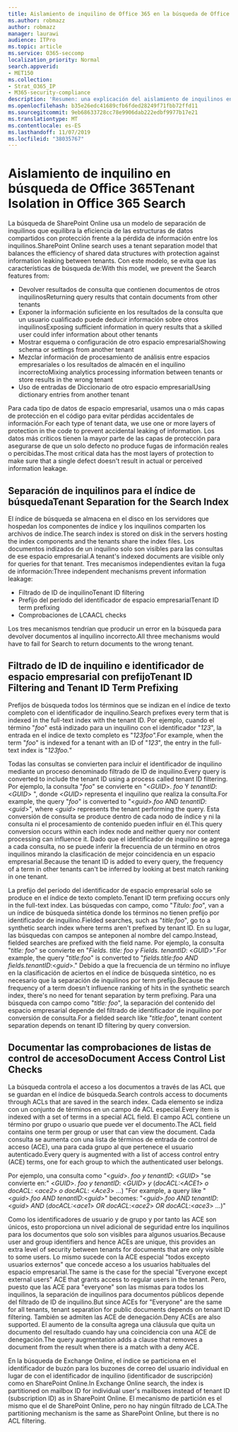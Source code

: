```yaml
---
title: Aislamiento de inquilino de Office 365 en la búsqueda de Office 365
ms.author: robmazz
author: robmazz
manager: laurawi
audience: ITPro
ms.topic: article
ms.service: O365-seccomp
localization_priority: Normal
search.appverid:
- MET150
ms.collection:
- Strat_O365_IP
- M365-security-compliance
description: 'Resumen: una explicación del aislamiento de inquilinos en Office 365 Search.'
ms.openlocfilehash: b35e26edc41689cfb6fded28249f71fbb72ffd11
ms.sourcegitcommit: 9eb68633728cc78e9906dab222edbf9977b17e21
ms.translationtype: MT
ms.contentlocale: es-ES
ms.lasthandoff: 11/07/2019
ms.locfileid: "38035767"
---
```

# <a name="tenant-isolation-in-office-365-search"></a><span data-ttu-id="d5db6-103">Aislamiento de inquilino en búsqueda de Office 365</span><span class="sxs-lookup"><span data-stu-id="d5db6-103">Tenant Isolation in Office 365 Search</span></span>

<span data-ttu-id="d5db6-104">La búsqueda de SharePoint Online usa un modelo de separación de inquilinos que equilibra la eficiencia de las estructuras de datos compartidos con protección frente a la pérdida de información entre los inquilinos.</span><span class="sxs-lookup"><span data-stu-id="d5db6-104">SharePoint Online search uses a tenant separation model that balances the efficiency of shared data structures with protection against information leaking between tenants.</span></span> <span data-ttu-id="d5db6-105">Con este modelo, se evita que las características de búsqueda de:</span><span class="sxs-lookup"><span data-stu-id="d5db6-105">With this model, we prevent the Search features from:</span></span>

- <span data-ttu-id="d5db6-106">Devolver resultados de consulta que contienen documentos de otros inquilinos</span><span class="sxs-lookup"><span data-stu-id="d5db6-106">Returning query results that contain documents from other tenants</span></span>
- <span data-ttu-id="d5db6-107">Exponer la información suficiente en los resultados de la consulta que un usuario cualificado puede deducir información sobre otros inquilinos</span><span class="sxs-lookup"><span data-stu-id="d5db6-107">Exposing sufficient information in query results that a skilled user could infer information about other tenants</span></span>
- <span data-ttu-id="d5db6-108">Mostrar esquema o configuración de otro espacio empresarial</span><span class="sxs-lookup"><span data-stu-id="d5db6-108">Showing schema or settings from another tenant</span></span>
- <span data-ttu-id="d5db6-109">Mezclar información de procesamiento de análisis entre espacios empresariales o los resultados de almacén en el inquilino incorrecto</span><span class="sxs-lookup"><span data-stu-id="d5db6-109">Mixing analytics processing information between tenants or store results in the wrong tenant</span></span>
- <span data-ttu-id="d5db6-110">Uso de entradas de Diccionario de otro espacio empresarial</span><span class="sxs-lookup"><span data-stu-id="d5db6-110">Using dictionary entries from another tenant</span></span>

<span data-ttu-id="d5db6-111">Para cada tipo de datos de espacio empresarial, usamos una o más capas de protección en el código para evitar pérdidas accidentales de información.</span><span class="sxs-lookup"><span data-stu-id="d5db6-111">For each type of tenant data, we use one or more layers of protection in the code to prevent accidental leaking of information.</span></span> <span data-ttu-id="d5db6-112">Los datos más críticos tienen la mayor parte de las capas de protección para asegurarse de que un solo defecto no produce fugas de información reales o percibidas.</span><span class="sxs-lookup"><span data-stu-id="d5db6-112">The most critical data has the most layers of protection to make sure that a single defect doesn't result in actual or perceived information leakage.</span></span>

## <a name="tenant-separation-for-the-search-index"></a><span data-ttu-id="d5db6-113">Separación de inquilinos para el índice de búsqueda</span><span class="sxs-lookup"><span data-stu-id="d5db6-113">Tenant Separation for the Search Index</span></span>

<span data-ttu-id="d5db6-114">El índice de búsqueda se almacena en el disco en los servidores que hospedan los componentes de índice y los inquilinos comparten los archivos de índice.</span><span class="sxs-lookup"><span data-stu-id="d5db6-114">The search index is stored on disk in the servers hosting the index components and the tenants share the index files.</span></span> <span data-ttu-id="d5db6-115">Los documentos indizados de un inquilino solo son visibles para las consultas de ese espacio empresarial.</span><span class="sxs-lookup"><span data-stu-id="d5db6-115">A tenant's indexed documents are visible only for queries for that tenant.</span></span> <span data-ttu-id="d5db6-116">Tres mecanismos independientes evitan la fuga de información:</span><span class="sxs-lookup"><span data-stu-id="d5db6-116">Three independent mechanisms prevent information leakage:</span></span>

- <span data-ttu-id="d5db6-117">Filtrado de ID de inquilino</span><span class="sxs-lookup"><span data-stu-id="d5db6-117">Tenant ID filtering</span></span>
- <span data-ttu-id="d5db6-118">Prefijo del período del identificador de espacio empresarial</span><span class="sxs-lookup"><span data-stu-id="d5db6-118">Tenant ID term prefixing</span></span>
- <span data-ttu-id="d5db6-119">Comprobaciones de LCA</span><span class="sxs-lookup"><span data-stu-id="d5db6-119">ACL checks</span></span>

<span data-ttu-id="d5db6-120">Los tres mecanismos tendrían que producir un error en la búsqueda para devolver documentos al inquilino incorrecto.</span><span class="sxs-lookup"><span data-stu-id="d5db6-120">All three mechanisms would have to fail for Search to return documents to the wrong tenant.</span></span>

## <a name="tenant-id-filtering-and-tenant-id-term-prefixing"></a><span data-ttu-id="d5db6-121">Filtrado de ID de inquilino e identificador de espacio empresarial con prefijo</span><span class="sxs-lookup"><span data-stu-id="d5db6-121">Tenant ID Filtering and Tenant ID Term Prefixing</span></span>

<span data-ttu-id="d5db6-122">Prefijos de búsqueda todos los términos que se indizan en el índice de texto completo con el identificador de inquilino.</span><span class="sxs-lookup"><span data-stu-id="d5db6-122">Search prefixes every term that is indexed in the full-text index with the tenant ID.</span></span> <span data-ttu-id="d5db6-123">Por ejemplo, cuando el término "*foo*" está indizado para un inquilino con el identificador "*123*", la entrada en el índice de texto completo es "*123foo".*</span><span class="sxs-lookup"><span data-stu-id="d5db6-123">For example, when the term "*foo*" is indexed for a tenant with an ID of "*123*", the entry in the full-text index is "*123foo.*"</span></span>

<span data-ttu-id="d5db6-124">Todas las consultas se convierten para incluir el identificador de inquilino mediante un proceso denominado filtrado de ID de inquilino.</span><span class="sxs-lookup"><span data-stu-id="d5db6-124">Every query is converted to include the tenant ID using a process called tenant ID filtering.</span></span> <span data-ttu-id="d5db6-125">Por ejemplo, la consulta "*foo*" se convierte en "<*GUID*>. *foo* Y *tenantID*: <*GUID*> ", donde <*GUID*> representa el inquilino que realiza la consulta.</span><span class="sxs-lookup"><span data-stu-id="d5db6-125">For example, the query "*foo*" is converted to "<*guid*>.*foo* AND *tenantID*:<*guid*>", where <*guid*> represents the tenant performing the query.</span></span> <span data-ttu-id="d5db6-126">Esta conversión de consulta se produce dentro de cada nodo de índice y ni la consulta ni el procesamiento de contenido pueden influir en él.</span><span class="sxs-lookup"><span data-stu-id="d5db6-126">This query conversion occurs within each index node and neither query nor content processing can influence it.</span></span> <span data-ttu-id="d5db6-127">Dado que el identificador de inquilino se agrega a cada consulta, no se puede inferir la frecuencia de un término en otros inquilinos mirando la clasificación de mejor coincidencia en un espacio empresarial.</span><span class="sxs-lookup"><span data-stu-id="d5db6-127">Because the tenant ID is added to every query, the frequency of a term in other tenants can't be inferred by looking at best match ranking in one tenant.</span></span>

<span data-ttu-id="d5db6-128">La prefijo del período del identificador de espacio empresarial solo se produce en el índice de texto completo.</span><span class="sxs-lookup"><span data-stu-id="d5db6-128">Tenant ID term prefixing occurs only in the full-text index.</span></span> <span data-ttu-id="d5db6-129">Las búsquedas con campo, como "*Título: foo*", van a un índice de búsqueda sintética donde los términos no tienen prefijo por identificador de inquilino.</span><span class="sxs-lookup"><span data-stu-id="d5db6-129">Fielded searches, such as "*title:foo*", go to a synthetic search index where terms aren't prefixed by tenant ID.</span></span> <span data-ttu-id="d5db6-130">En su lugar, las búsquedas con campos se anteponen al nombre del campo.</span><span class="sxs-lookup"><span data-stu-id="d5db6-130">Instead, fielded searches are prefixed with the field name.</span></span> <span data-ttu-id="d5db6-131">Por ejemplo, la consulta "*title: foo*" se convierte en "*Fields. title: foo y Fields. tenantID*: <*GUID*>".</span><span class="sxs-lookup"><span data-stu-id="d5db6-131">For example, the query "*title:foo*" is converted to "*fields.title:foo AND fields.tenantID*:<*guid*>."</span></span> <span data-ttu-id="d5db6-132">Debido a que la frecuencia de un término no influye en la clasificación de aciertos en el índice de búsqueda sintético, no es necesario que la separación de inquilinos por term prefijo.</span><span class="sxs-lookup"><span data-stu-id="d5db6-132">Because the frequency of a term doesn't influence ranking of hits in the synthetic search index, there's no need for tenant separation by term prefixing.</span></span> <span data-ttu-id="d5db6-133">Para una búsqueda con campo como "*title: foo*", la separación del contenido del espacio empresarial depende del filtrado de identificador de inquilino por conversión de consulta.</span><span class="sxs-lookup"><span data-stu-id="d5db6-133">For a fielded search like "*title:foo*", tenant content separation depends on tenant ID filtering by query conversion.</span></span>

## <a name="document-access-control-list-checks"></a><span data-ttu-id="d5db6-134">Documentar las comprobaciones de listas de control de acceso</span><span class="sxs-lookup"><span data-stu-id="d5db6-134">Document Access Control List Checks</span></span>

<span data-ttu-id="d5db6-135">La búsqueda controla el acceso a los documentos a través de las ACL que se guardan en el índice de búsqueda.</span><span class="sxs-lookup"><span data-stu-id="d5db6-135">Search controls access to documents through ACLs that are saved in the search index.</span></span> <span data-ttu-id="d5db6-136">Cada elemento se indiza con un conjunto de términos en un campo de ACL especial.</span><span class="sxs-lookup"><span data-stu-id="d5db6-136">Every item is indexed with a set of terms in a special ACL field.</span></span> <span data-ttu-id="d5db6-137">El campo ACL contiene un término por grupo o usuario que puede ver el documento.</span><span class="sxs-lookup"><span data-stu-id="d5db6-137">The ACL field contains one term per group or user that can view the document.</span></span> <span data-ttu-id="d5db6-138">Cada consulta se aumenta con una lista de términos de entrada de control de acceso (ACE), una para cada grupo al que pertenece el usuario autenticado.</span><span class="sxs-lookup"><span data-stu-id="d5db6-138">Every query is augmented with a list of access control entry (ACE) terms, one for each group to which the authenticated user belongs.</span></span>

<span data-ttu-id="d5db6-139">Por ejemplo, una consulta como "<*guid*>. *foo y tenantID*: <*GUID*> "se convierte en:" <*GUID*>. *foo y tenantID*: <*GUID*> *y* (*docACL:*<*ACE1*> *o docACL*: <*ace2*> *o docACL*: <*Ace3*> *...*) "</span><span class="sxs-lookup"><span data-stu-id="d5db6-139">For example, a query like "<*guid*>.*foo AND tenantID*:<*guid*>" becomes: "<*guid*>.*foo AND tenantID*:<*guid*> *AND* (*docACL:*<*ace1*> *OR docACL*:<*ace2*> *OR docACL*:<*ace3*> *...*)"</span></span>

<span data-ttu-id="d5db6-140">Como los identificadores de usuario y de grupo y por tanto las ACE son únicos, esto proporciona un nivel adicional de seguridad entre los inquilinos para los documentos que solo son visibles para algunos usuarios.</span><span class="sxs-lookup"><span data-stu-id="d5db6-140">Because user and group identifiers and hence ACEs are unique, this provides an extra level of security between tenants for documents that are only visible to some users.</span></span> <span data-ttu-id="d5db6-141">Lo mismo sucede con la ACE especial "todos excepto usuarios externos" que concede acceso a los usuarios habituales del espacio empresarial.</span><span class="sxs-lookup"><span data-stu-id="d5db6-141">The same is the case for the special "Everyone except external users" ACE that grants access to regular users in the tenant.</span></span> <span data-ttu-id="d5db6-142">Pero, puesto que las ACE para "everyone" son las mismas para todos los inquilinos, la separación de inquilinos para documentos públicos depende del filtrado de ID de inquilino.</span><span class="sxs-lookup"><span data-stu-id="d5db6-142">But since ACEs for "Everyone" are the same for all tenants, tenant separation for public documents depends on tenant ID filtering.</span></span> <span data-ttu-id="d5db6-143">También se admiten las ACE de denegación.</span><span class="sxs-lookup"><span data-stu-id="d5db6-143">Deny ACEs are also supported.</span></span> <span data-ttu-id="d5db6-144">El aumento de la consulta agrega una cláusula que quita un documento del resultado cuando hay una coincidencia con una ACE de denegación.</span><span class="sxs-lookup"><span data-stu-id="d5db6-144">The query augmentation adds a clause that removes a document from the result when there is a match with a deny ACE.</span></span>

<span data-ttu-id="d5db6-145">En la búsqueda de Exchange Online, el índice se particiona en el identificador de buzón para los buzones de correo del usuario individual en lugar de con el identificador de inquilino (identificador de suscripción) como en SharePoint Online.</span><span class="sxs-lookup"><span data-stu-id="d5db6-145">In Exchange Online search, the index is partitioned on mailbox ID for individual user's mailboxes instead of tenant ID (subscription ID) as in SharePoint Online.</span></span> <span data-ttu-id="d5db6-146">El mecanismo de partición es el mismo que el de SharePoint Online, pero no hay ningún filtrado de LCA.</span><span class="sxs-lookup"><span data-stu-id="d5db6-146">The partitioning mechanism is the same as SharePoint Online, but there is no ACL filtering.</span></span>
